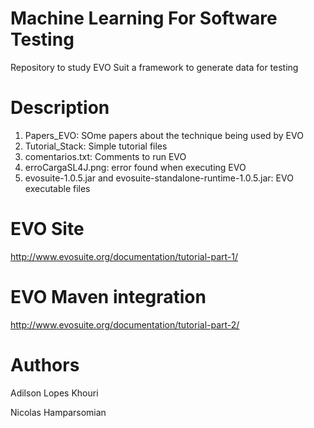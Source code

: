 # Machine Learning For Software Testing
Repository to study EVO Suit a framework to generate data for testing

# Description

1. Papers_EVO: SOme papers about the technique being used by EVO
2. Tutorial_Stack: Simple tutorial files
3. comentarios.txt: Comments to run EVO
4. erroCargaSL4J.png: error found when executing EVO
5. evosuite-1.0.5.jar and evosuite-standalone-runtime-1.0.5.jar: EVO executable files


# EVO Site
http://www.evosuite.org/documentation/tutorial-part-1/

# EVO Maven integration
http://www.evosuite.org/documentation/tutorial-part-2/ 

# Authors
Adilson Lopes Khouri

Nicolas Hamparsomian